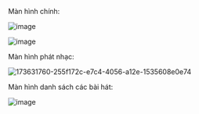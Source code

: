 
Màn hình chính:

![image](https://user-images.githubusercontent.com/80763110/173631791-2233bfb5-4063-4d97-9f1d-c5cb5d1a3a61.png)

![image](https://user-images.githubusercontent.com/80763110/173631880-e3b61742-e1dd-4b2f-99a2-dbca41158bfd.png)


Màn hình phát nhạc:

![173631760-255f172c-e7c4-4056-a12e-1535608e0e74](https://user-images.githubusercontent.com/80763110/173632096-eaddc6f1-a91a-42f2-b2a0-515584744323.png)


Màn hình danh sách các bài hát:

![image](https://user-images.githubusercontent.com/80763110/173631911-664c8bad-a074-412b-90cf-d0995b255926.png)


